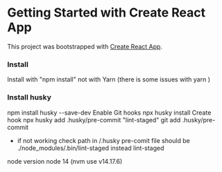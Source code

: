 # Getting Started with Create React App

This project was bootstrapped with [Create React App](https://github.com/facebook/create-react-app).

### Install

Install with "npm install" not with Yarn (there is some issues with yarn )

### Install husky

npm install husky --save-dev
Enable Git hooks
npx husky install
Create hook
npx husky add .husky/pre-commit "lint-staged"
git add .husky/pre-commit

- if not working check path in /.husky pre-comit file should be ./node_modules/.bin/lint-staged instead lint-staged

node version node 14 (nvm use v14.17.6)
